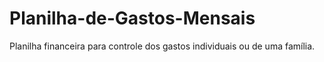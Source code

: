 # Planilha-de-Gastos-Mensais
Planilha financeira para controle dos gastos individuais ou de uma família.

